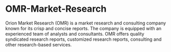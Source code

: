 # OMR-Market-Research
Orion Market Research (OMR) is a market research and consulting company known for its crisp and concise reports. The company is equipped with an experienced team of analysts and consultants. OMR offers quality syndicated research reports, customized research reports, consulting and other research-based services. 
